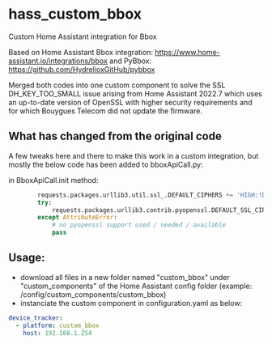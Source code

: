 # hass_custom_bbox
Custom Home Assistant integration for Bbox

Based on Home Assistant Bbox integration: https://www.home-assistant.io/integrations/bbox and PyBbox: https://github.com/HydrelioxGitHub/pybbox

Merged both codes into one custom component to solve the SSL DH_KEY_TOO_SMALL issue arising from Home Assistant 2022.7 which uses an up-to-date version of OpenSSL with higher security requirements and for which Bouygues Telecom did not update the firmware.

## What has changed from the original code
A few tweaks here and there to make this work in a custom integration, but mostly the below code has been added to bboxApiCall.py:


in BboxApiCall.init method:
```python
        requests.packages.urllib3.util.ssl_.DEFAULT_CIPHERS += 'HIGH:!DH:!aNULL'
        try:
            requests.packages.urllib3.contrib.pyopenssl.DEFAULT_SSL_CIPHER_LIST += 'HIGH:!DH:!aNULL'
        except AttributeError:
            # no pyopenssl support used / needed / available
            pass
```

## Usage:
- download all files in a new folder named "custom_bbox" under "custom_components" of the Home Assistant config folder (example: /config/custom_components/custom_bbox)
- instanciate the custom component in configuration.yaml as below:

```yaml
device_tracker:
  - platform: custom_bbox
    host: 192.168.1.254
```
